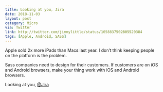 ```yaml
---
title: Looking at you, Jira
date: 2018-11-03
layout: post
category: Micro
via: Twitter
link: http://twitter.com/jimmylittle/status/1058837502805520384
tags: [Apple, Android, SASS]
---
```


Apple sold 2x more iPads than Macs last year. I don’t think keeping people on the platform is the problem. 

Sass companies need to design for their customers. If customers are on iOS and Android browsers, make your thing work with iOS and Android browsers.

Looking at you, <a href="https://twitter.com/Jira?ref_src=twsrc%5Etfw">@Jira</a>
